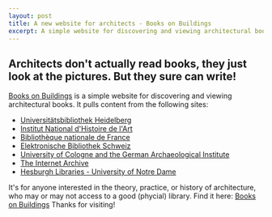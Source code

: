 ```yaml
---
layout: post
title: A new website for architects - Books on Buildings
excerpt: A simple website for discovering and viewing architectural books
---
```


## Architects don't actually read books, they just look at the pictures. But they sure can write!


[Books on Buildings][1] is a simple website for discovering and viewing architectural books. It pulls content from the following sites:


* [Universitätsbibliothek Heidelberg][2]
* [Institut National d'Histoire de l'Art][3]
* [Bibliothèque nationale de France][4]
* [Elektronische Bibliothek Schweiz][5]
* [University of Cologne and the German Archaeological Institute][6]
* [The Internet Archive][7]
* [Hesburgh Libraries - University of Notre Dame][8]


It's for anyone interested in the theory, practice, or history of architecture, who may or may not access to a good (phycial) library. Find it here: [Books on Buildings][1] Thanks for visiting!

[1]: http://dtlib.github.io
[2]: http://www.ub.uni-heidelberg.de/
[3]: http://bibliotheque.inha.fr/iguana/www.main.cls?surl=bibliotheque-inha
[4]: http://gallica.bnf.fr/
[5]: http://www.e-rara.ch/
[6]: http://arachne.uni-koeln.de/drupal/
[7]: https://archive.org/details/texts
[8]: http://library.nd.edu/architecture/DigitizedRareBooks.shtml
